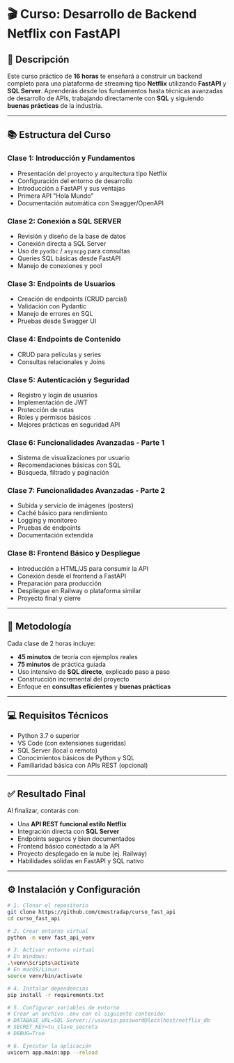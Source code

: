 # 🎬 Curso: Desarrollo de Backend Netflix con FastAPI

## 📌 Descripción

Este curso práctico de **16 horas** te enseñará a construir un backend completo para una plataforma de streaming tipo **Netflix** utilizando **FastAPI** y **SQL Server**. Aprenderás desde los fundamentos hasta técnicas avanzadas de desarrollo de APIs, trabajando directamente con **SQL** y siguiendo **buenas prácticas** de la industria.

---

## 📚 Estructura del Curso

### Clase 1: Introducción y Fundamentos
- Presentación del proyecto y arquitectura tipo Netflix
- Configuración del entorno de desarrollo
- Introducción a FastAPI y sus ventajas
- Primera API "Hola Mundo"
- Documentación automática con Swagger/OpenAPI

### Clase 2: Conexión a SQL SERVER
- Revisión y diseño de la base de datos
- Conexión directa a SQL Server
- Uso de `pyodbc` / `asyncpg` para consultas
- Queries SQL básicas desde FastAPI
- Manejo de conexiones y pool

### Clase 3: Endpoints de Usuarios
- Creación de endpoints (CRUD parcial)
- Validación con Pydantic
- Manejo de errores en SQL
- Pruebas desde Swagger UI

### Clase 4: Endpoints de Contenido
- CRUD para películas y series
- Consultas relacionales y Joins

### Clase 5: Autenticación y Seguridad
- Registro y login de usuarios
- Implementación de JWT
- Protección de rutas
- Roles y permisos básicos
- Mejores prácticas en seguridad API

### Clase 6: Funcionalidades Avanzadas - Parte 1
- Sistema de visualizaciones por usuario
- Recomendaciones básicas con SQL
- Búsqueda, filtrado y paginación

### Clase 7: Funcionalidades Avanzadas - Parte 2
- Subida y servicio de imágenes (posters)
- Caché básico para rendimiento
- Logging y monitoreo
- Pruebas de endpoints
- Documentación extendida

### Clase 8: Frontend Básico y Despliegue
- Introducción a HTML/JS para consumir la API
- Conexión desde el frontend a FastAPI
- Preparación para producción
- Despliegue en Railway o plataforma similar
- Proyecto final y cierre

---

## 🧠 Metodología

Cada clase de 2 horas incluye:

- **45 minutos** de teoría con ejemplos reales
- **75 minutos** de práctica guiada
- Uso intensivo de **SQL directo**, explicado paso a paso
- Construcción incremental del proyecto
- Enfoque en **consultas eficientes** y **buenas prácticas**

---

## 💻 Requisitos Técnicos

- Python 3.7 o superior
- VS Code (con extensiones sugeridas)
- SQL Server (local o remoto)
- Conocimientos básicos de Python y SQL
- Familiaridad básica con APIs REST (opcional)

---

## ✅ Resultado Final

Al finalizar, contarás con:

- Una **API REST funcional estilo Netflix**
- Integración directa con **SQL Server**
- Endpoints seguros y bien documentados
- Frontend básico conectado a la API
- Proyecto desplegado en la nube (ej. Railway)
- Habilidades sólidas en FastAPI y SQL nativo

---

## ⚙️ Instalación y Configuración

```bash
# 1. Clonar el repositorio
git clone https://github.com/cmestradap/curso_fast_api
cd curso_fast_api

# 2. Crear entorno virtual
python -m venv fast_api_venv

# 3. Activar entorno virtual
# En Windows:
.\venv\Scripts\activate
# En macOS/Linux:
source venv/bin/activate

# 4. Instalar dependencias
pip install -r requirements.txt

# 5. Configurar variables de entorno
# Crear un archivo .env con el siguiente contenido:
# DATABASE_URL=SQL Server://usuario:password@localhost/netflix_db
# SECRET_KEY=tu_clave_secreta
# DEBUG=True

# 6. Ejecutar la aplicación
uvicorn app.main:app --reload
